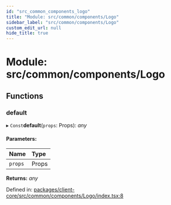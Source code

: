 ```yaml
---
id: "src_common_components_logo"
title: "Module: src/common/components/Logo"
sidebar_label: "src/common/components/Logo"
custom_edit_url: null
hide_title: true
---
```


# Module: src/common/components/Logo

## Functions

### default

▸ `Const`**default**(`props`: Props): *any*

#### Parameters:

Name | Type |
:------ | :------ |
`props` | Props |

**Returns:** *any*

Defined in: [packages/client-core/src/common/components/Logo/index.tsx:8](https://github.com/xr3ngine/xr3ngine/blob/65dfcf39a/packages/client-core/src/common/components/Logo/index.tsx#L8)
